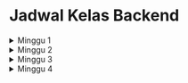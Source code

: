 # Jadwal Kelas Backend


<details markdown='1'><summary>Minggu 1</summary>

| No  | Hari    | Materi | 
| --- | ------- | ------ |
| 1   | Rabu    | Printing, Komentar, Konstanta Literal |
| 2   | Kamis   | String, Imuttable, Format String |
| 3   | Jum'at  | Bilangan |
| 4   | Sabtu   | Variabel |
| 5   | Minggu  | Weekly Task |
</details>

<details markdown='1'><summary>Minggu 2</summary>

| No  | Hari    | Materi | 
| --- | ------- | ------ |
| 1   | Selasa  | Tipe Data |
</details>

<details markdown='1'><summary>Minggu 3</summary>

| No  | Hari    | Materi | 
| --- | ------- | ------ |
| 1   | Senin    | Object |
| 2   | Selasa   | Baris Logis dan Fisik |
| 3   | Rabu  | Indentasi |
| 4   | Kamis   | Operator |
| 5   | Jum'at  | Urutan Evaluasi |
| 6   | Sabtu  | Mengubah Urutan Evaluasi |
| 7   | Minggu  | Weekly Task |
</details>

<details markdown='1'><summary>Minggu 4</summary>

| No  | Hari    | Materi | 
| --- | ------- | ------ |
| 1   | Selasa   | Statemen If |
| 2   | Rabu  | Statemen While |
| 3   | Kamis   | Perulangan For (For Loop) |
| 4   | Jum'at  | Statemen Break |
| 5   | Sabtu  | Statemen Continue |
| 6   | Minggu  | Weekly Task |
</details>
